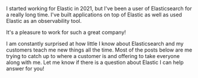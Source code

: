 I started working for Elastic in 2021, but I've been a user of Elasticsearch for a really long time. I've built applications on top of Elastic as well as used Elastic as an observability tool.

It's a pleasure to work for such a great company!

I am constantly surprised at how little I know about Elasticsearch and my customers teach me new things all the time. Most of the posts below are me trying to catch up to where a customer is and offering to take everyone along with me. Let me know if there is a question about Elastic I can help answer for you!